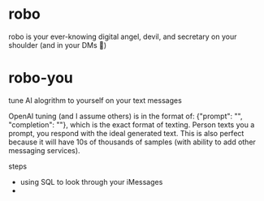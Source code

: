 # robo
robo is your ever-knowing digital angel, devil, and secretary on your shoulder (and in your DMs 👀)



# robo-you

tune AI alogrithm to yourself on your text messages

OpenAI tuning (and I assume others) is in the format of: {"prompt": "<prompt text>", "completion": "<ideal generated text>"}, which is the exact format of texting. Person texts you a prompt, you respond with the ideal generated text. This is also perfect because it will have 10s of thousands of samples (with ability to add other messaging services). 

steps
 - using SQL to look through your iMessages
 - 
